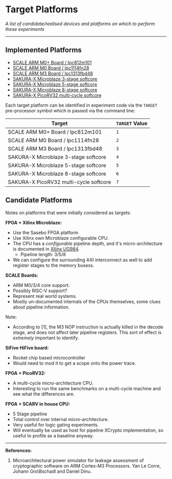
# Target Platforms

*A list of candidate/realised devices and platforms on which to perform these
experiments*

---

## Implemented Platforms

- [SCALE ARM M0+ Board / lpc812m101](scale_lpc812m101/README.md)
- [SCALE ARM M0 Board / lpc1114fn28](scale_lpc1114fn28/README.md)
- [SCALE ARM M3 Board / lpc1313fbd48](scale_lpc1313fbd48/README.md)
- [SAKURA-X Microblaze 3-stage softcore](sakurax_mb3/README.md)
- [SAKURA-X Microblaze 5-stage softcore](sakurax_mb5/README.md)
- [SAKURA-X Microblaze 8-stage softcore](sakurax_mb8/README.md)
- [SAKURA-X PicoRV32 multi-cycle softcore](sakurax_picorv32/README.md)

Each target platform can be identified in experiment code via the
`TARGET` pre-processor symbol which is passed via the command line:

Target  | `TARGET` Value
--------|-----------------------------------------------------
SCALE ARM M0+ Board / lpc812m101        | `1`
SCALE ARM M0 Board / lpc1114fn28        | `2`
SCALE ARM M3 Board / lpc1313fbd48       | `3`
SAKURA-X Microblaze 3-stage softcore    | `4`
SAKURA-X Microblaze 5-stage softcore    | `5`
SAKURA-X Microblaze 8-stage softcore    | `6`
SAKURA-X PicoRV32 multi-cycle softcore  | `7`

## Candidate Platforms

Notes on platforms that were initially considered as targets:

**FPGA + Xilinx Microblaze:**
- Use the Sasebo FPGA platform
- Use Xilinx own Microblaze configurable CPU.
- The CPU has a *configurable* pipeline depth, and it's micro-architecture
  is documented in 
  [Xilinx UG984](https://www.xilinx.com/support/documentation/sw_manuals/xilinx2018_3/ug984-vivado-microblaze-ref.pdf).
  - Pipeline length: 3/5/8
- We can configure the surrounding AXI interconnect as well to add register
  stages to the memory busess.

**SCALE Boards:**

- ARM M0/3/4 core support.
- Possibly RISC-V support?
- Represent real world systems.
- Mostly un-documented internals of the CPUs themselves, some clues
  about pipeline information.


Note:
- According to [1], the M3 NOP instruction is actually killed in the
  decode stage, and does not affect later pipeline registers.
  This sort of effect is *extremely* important to identify.

**SiFive HiFive board:**

- Rocket chip based microcontroller
- Would need to mod it to get a scope onto the power trace.

**FPGA + PicoRV32:**

- A multi-cycle micro-architecture CPU.
- Interesting to run the same benchmarks on a multi-cycle machine and
  see what the differences are.

**FPGA + SCARV in house CPU:**

- 5 Stage pipeline
- Total control over internal micro-architecture.
- Very useful for logic gating experiments.
- Will eventually be used as host for pipeline XCrypto implementation,
  so useful to profile as a baseline anyway.

---

**References:**
1. Microarchitectural power simulator for leakage assessment of cryptographic
   software on ARM Cortex-M3 Processors. Yan Le Corre, Johann Gro\Bschadl and
   Daniel Dinu.
